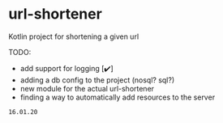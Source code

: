 # url-shortener
Kotlin project for shortening a given url

TODO:
* add support for logging [:heavy_check_mark:]
* adding a db config to the project (nosql? sql?)
* new module for the actual url-shortener
* finding a way to automatically add resources to the server



`16.01.20`
